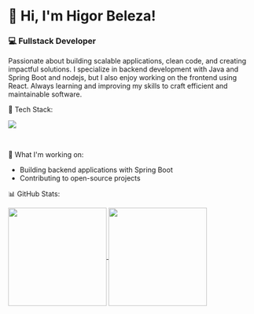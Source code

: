 # 👋 Hi, I'm Higor Beleza!

### 💻 Fullstack Developer

Passionate about building scalable applications, clean code, and creating impactful solutions. I specialize in backend development with Java and Spring Boot and nodejs, but I also enjoy working on the frontend using React. Always learning and improving my skills to craft efficient and maintainable software.

🚀 Tech Stack:

<p>
  <a href="https://skillicons.dev">
    <img src="https://skillicons.dev/icons?i=html,css,javascript,react,nodejs,java,docker,linux" />
  </a>
</p>

<br />



📌 What I'm working on:

- Building backend applications with Spring Boot
- Contributing to open-source projects

 <!---- 📫 Let's connect!

- LinkedIn: linkedin.com/in/higorbeleza ---->

📊 GitHub Stats:

<a href="https://github.com/beeleza/github-readme-stats">
  <img height=200 align="center" src="https://github-readme-stats.vercel.app/api?username=beeleza&show_icons=true&card_width=290&theme=tokyonight" />
</a>
<a href="https://github.com/beeleza/convoychat">
  <img height=200 align="center" src="https://github-readme-stats.vercel.app/api/top-langs?username=beeleza&layout=compact&langs_count=8&card_width=290&theme=tokyonight" />
</a>
